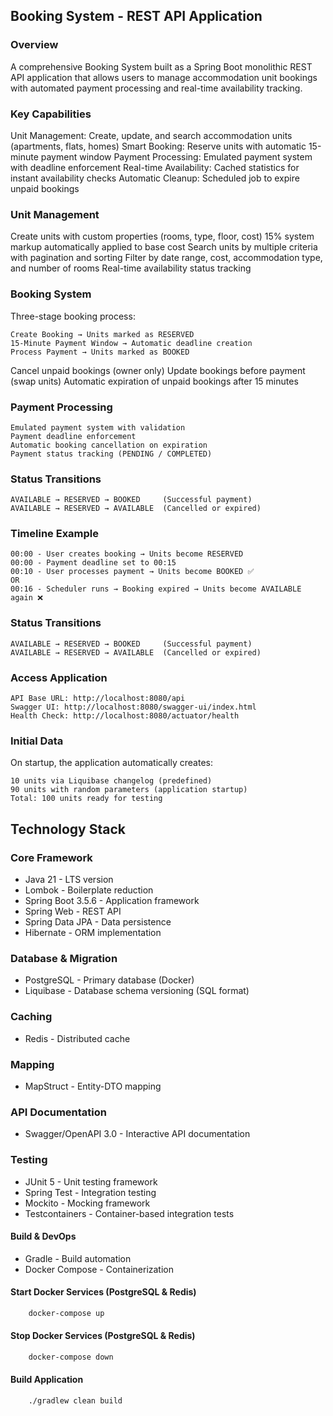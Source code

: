 ## Booking System - REST API Application

### Overview
A comprehensive Booking System built as a Spring Boot monolithic REST API application that allows users to manage accommodation unit bookings with automated payment processing and real-time availability tracking.

### Key Capabilities

Unit Management: Create, update, and search accommodation units (apartments, flats, homes)
Smart Booking: Reserve units with automatic 15-minute payment window
Payment Processing: Emulated payment system with deadline enforcement
Real-time Availability: Cached statistics for instant availability checks
Automatic Cleanup: Scheduled job to expire unpaid bookings


### Unit Management

Create units with custom properties (rooms, type, floor, cost)
15% system markup automatically applied to base cost
Search units by multiple criteria with pagination and sorting
Filter by date range, cost, accommodation type, and number of rooms
Real-time availability status tracking

### Booking System

Three-stage booking process:
```
Create Booking → Units marked as RESERVED
15-Minute Payment Window → Automatic deadline creation
Process Payment → Units marked as BOOKED
```

Cancel unpaid bookings (owner only)
Update bookings before payment (swap units)
Automatic expiration of unpaid bookings after 15 minutes

### Payment Processing
```
Emulated payment system with validation
Payment deadline enforcement
Automatic booking cancellation on expiration
Payment status tracking (PENDING / COMPLETED)
```
### Status Transitions
```
AVAILABLE → RESERVED → BOOKED     (Successful payment)
AVAILABLE → RESERVED → AVAILABLE  (Cancelled or expired)
```

### Timeline Example
```
00:00 - User creates booking → Units become RESERVED
00:00 - Payment deadline set to 00:15
00:10 - User processes payment → Units become BOOKED ✅
OR
00:16 - Scheduler runs → Booking expired → Units become AVAILABLE again ❌
```
### Status Transitions
```
AVAILABLE → RESERVED → BOOKED     (Successful payment)
AVAILABLE → RESERVED → AVAILABLE  (Cancelled or expired)
```
### Access Application
```
API Base URL: http://localhost:8080/api
Swagger UI: http://localhost:8080/swagger-ui/index.html
Health Check: http://localhost:8080/actuator/health
```

### Initial Data
On startup, the application automatically creates:
```
10 units via Liquibase changelog (predefined)
90 units with random parameters (application startup)
Total: 100 units ready for testing
```
## Technology Stack
### Core Framework

- Java 21 - LTS version
- Lombok - Boilerplate reduction
- Spring Boot 3.5.6 - Application framework
- Spring Web - REST API
- Spring Data JPA - Data persistence
- Hibernate - ORM implementation

### Database & Migration

- PostgreSQL - Primary database (Docker)
- Liquibase - Database schema versioning (SQL format)

### Caching

- Redis - Distributed cache

### Mapping

- MapStruct - Entity-DTO mapping

### API Documentation

- Swagger/OpenAPI 3.0 - Interactive API documentation

### Testing

- JUnit 5 - Unit testing framework
- Spring Test - Integration testing
- Mockito - Mocking framework
- Testcontainers - Container-based integration tests

#### Build & DevOps

- Gradle - Build automation
- Docker Compose - Containerization

#### Start Docker Services (PostgreSQL & Redis)
```bash
    docker-compose up
```

#### Stop Docker Services (PostgreSQL & Redis)
```bash
    docker-compose down
```

#### Build Application
```bash
    ./gradlew clean build
```
